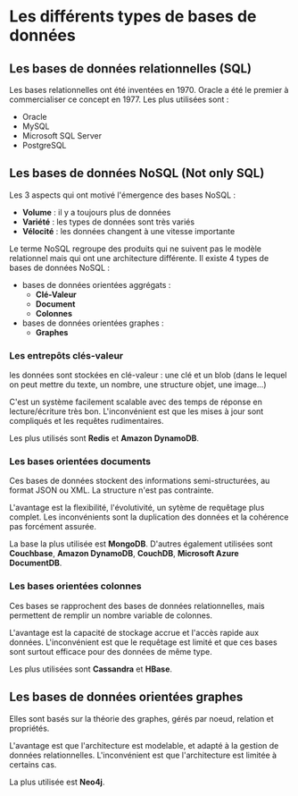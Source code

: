 # Les différents types de bases de données

## Les bases de données relationnelles (SQL)

Les bases relationnelles ont été inventées en 1970. Oracle a été le premier à commercialiser ce concept en 1977. Les plus utilisées sont :
- Oracle
- MySQL
- Microsoft SQL Server
- PostgreSQL

## Les bases de données NoSQL (Not only SQL)

Les 3 aspects qui ont motivé l'émergence des bases NoSQL :
- **Volume** : il y a toujours plus de données
- **Variété** : les types de données sont très variés
- **Vélocité** : les données changent à une vitesse importante

Le terme NoSQL regroupe des produits qui ne suivent pas le modèle relationnel mais qui ont une architecture différente. Il existe 4 types de bases de données NoSQL :
- bases de données orientées aggrégats :
    - **Clé-Valeur**
    - **Document**
    - **Colonnes**
- bases de données orientées graphes :
    - **Graphes**


### Les entrepôts clés-valeur

les données sont stockées en clé-valeur : une clé et un blob (dans le lequel on peut mettre du texte, un nombre, une structure objet, une image...)

C'est un système facilement scalable avec des temps de réponse en lecture/écriture très bon. L'inconvénient est que les mises à jour sont compliqués et les requêtes rudimentaires.

Les plus utilisés sont **Redis** et **Amazon DynamoDB**.


### Les bases orientées documents

Ces bases de données stockent des informations semi-structurées, au format JSON ou XML. La structure n'est pas contrainte.

L'avantage est la flexibilité, l'évolutivité, un sytème de requêtage plus complet. Les inconvénients sont la duplication des données et la cohérence pas forcément assurée.

La base la plus utilisée est **MongoDB**. D'autres également utilisées sont **Couchbase**, **Amazon DynamoDB**, **CouchDB**, **Microsoft Azure DocumentDB**.


### Les bases orientées colonnes

Ces bases se rapprochent des bases de données relationnelles, mais permettent de remplir un nombre variable de colonnes.

L'avantage est la capacité de stockage accrue et l'accès rapide aux données. L'inconvénient est que le requêtage est limité et que ces bases sont surtout efficace pour des données de même type.

Les plus utilisées sont **Cassandra** et **HBase**.


## Les bases de données orientées graphes

Elles sont basés sur la théorie des graphes, gérés par noeud, relation et propriétés.

L'avantage est que l'architecture est modelable, et adapté à la gestion de données relationnelles. L'inconvénient est que l'architecture est limitée à certains cas.

La plus utilisée est **Neo4j**.